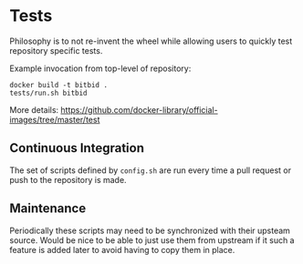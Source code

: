 # Tests

Philosophy is to not re-invent the wheel while allowing users to quickly test repository specific tests.

Example invocation from top-level of repository:

    docker build -t bitbid .
    tests/run.sh bitbid

More details: https://github.com/docker-library/official-images/tree/master/test

## Continuous Integration

The set of scripts defined by `config.sh` are run every time a pull request or push to the repository is made.

## Maintenance

Periodically these scripts may need to be synchronized with their upsteam source.  Would be nice to be able to just use them from upstream if it such a feature is added later to avoid having to copy them in place.
